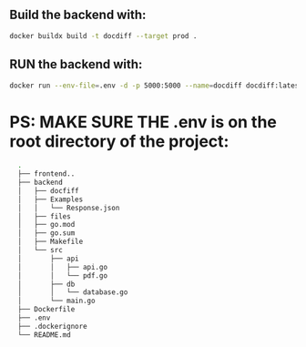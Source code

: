 ## Build the backend with:

``` bash
docker buildx build -t docdiff --target prod .
```

## RUN the backend with:
``` bash
docker run --env-file=.env -d -p 5000:5000 --name=docdiff docdiff:latest
```

# PS: MAKE SURE THE .env is on the root directory of the project:
``` bash
  .
  ├── frontend..
  ├── backend
  │   ├── docfiff
  │   ├── Examples
  │   │   └── Response.json
  │   ├── files
  │   ├── go.mod
  │   ├── go.sum
  │   ├── Makefile
  │   └── src
  │       ├── api
  │       │   ├── api.go
  │       │   └── pdf.go
  │       ├── db
  │       │   └── database.go
  │       └── main.go
  ├── Dockerfile
  ├── .env
  ├── .dockerignore
  └── README.md
```
